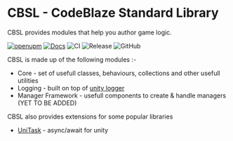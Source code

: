 # CBSL - CodeBlaze Standard Library

CBSL provides modules that help you author game logic.

[![openupm](https://img.shields.io/npm/v/io.codeblaze.cbsl?label=openupm&registry_uri=https://package.openupm.com)](https://openupm.com/packages/io.codeblaze.cbsl/)
[![Docs](https://img.shields.io/github/workflow/status/BLaZeKiLL/CBSL/Release?label=Docs)](https://blazekill.github.io/CBSL/)
![CI](https://github.com/BLaZeKiLL/CBSL/workflows/CI/badge.svg)
![Release](https://github.com/BLaZeKiLL/CBSL/workflows/Release/badge.svg)
![GitHub](https://img.shields.io/github/license/BLaZeKiLL/CBSL)

CBSL is made up of the following modules :-
- Core - set of usefull classes, behaviours, collections and other usefull utilities
- Logging - built on top of [unity logger](https://docs.unity3d.com/ScriptReference/Debug-unityLogger.html)
- Manager Framework - usefull components to create & handle managers (YET TO BE ADDED)

CBSL also provides extensions for some popular libraries
- [UniTask](https://github.com/Cysharp/UniTask) - async/await for unity